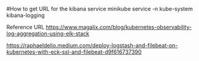 #How to get URL for the kibana service
minikube service -n kube-system kibana-logging

Reference URL
https://www.magalix.com/blog/kubernetes-observability-log-aggregation-using-elk-stack

https://raphaeldelio.medium.com/deploy-logstash-and-filebeat-on-kubernetes-with-eck-ssl-and-filebeat-d9f616737390

